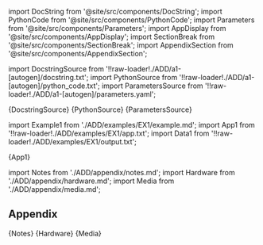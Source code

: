 [//]: # (Custom component imports)

import DocString from '@site/src/components/DocString';
import PythonCode from '@site/src/components/PythonCode';
import Parameters from '@site/src/components/Parameters';
import AppDisplay from '@site/src/components/AppDisplay';
import SectionBreak from '@site/src/components/SectionBreak';
import AppendixSection from '@site/src/components/AppendixSection';

[//]: # (TODO: Machine-generate this section)

import DocstringSource from '!!raw-loader!./ADD/a1-[autogen]/docstring.txt';
import PythonSource from '!!raw-loader!./ADD/a1-[autogen]/python_code.txt';
import ParametersSource from '!!raw-loader!./ADD/a1-[autogen]/parameters.yaml';

<DocString>{DocstringSource}</DocString>
<PythonCode>{PythonSource}</PythonCode>
<Parameters>{ParametersSource}</Parameters>

<SectionBreak />

[//]: # (Examples)

import Example1 from './ADD/examples/EX1/example.md';
import App1 from '!!raw-loader!./ADD/examples/EX1/app.txt';
import Data1 from '!!raw-loader!./ADD/examples/EX1/output.txt';

<AppDisplay 
    title='Add 2 numpy arrays'
    data={Data1}
    nodeLabel='ADD'>
    {App1}
</AppDisplay>

<Example1 />

<SectionBreak />

[//]: # (Appendix)

import Notes from './ADD/appendix/notes.md';
import Hardware from './ADD/appendix/hardware.md';
import Media from './ADD/appendix/media.md';

## Appendix

<AppendixSection index={0} folderPath='/transformers/arithmetic/ADD/appendix/'>{Notes}</AppendixSection>
<AppendixSection index={1} folderPath='/transformers/arithmetic/ADD/appendix/'>{Hardware}</AppendixSection>
<AppendixSection index={2} folderPath='/transformers/arithmetic/ADD/appendix/'>{Media}</AppendixSection>
